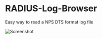 # RADIUS-Log-Browser
Easy way to read a NPS DTS format log file

![Screenshot](http://i.imgur.com/mibCgMZ.png)
